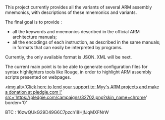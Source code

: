 This project currently provides all the variants of several ARM assembly mnemonics, with descriptions of these mnemonics and variants.

The final goal is to provide :
- all the keywords and mnemonics described in the official ARM architecture manuals;
- all the encodings of each instruction, as described in the same manuals;
in formats that can easily be interpreted by programs.

Currently, the only available format is JSON. XML will be next.

The current main point is to be able to generate configuration files for syntax highlighters tools like Rouge, in order to highlight ARM assembly scripts presented on webpages.


<a href='https://pledgie.com/campaigns/32702'><img alt='Click here to lend your support to: Myy&#x27;s ARM projects and make a donation at pledgie.com !' src='https://pledgie.com/campaigns/32702.png?skin_name=chrome' border='0' 
></a>
BTC : 16zwQUkG29D49G6C7pzch18HjfJqMXFNrW
